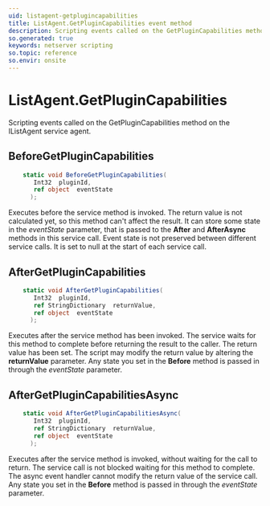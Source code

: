 ```yaml
---
uid: listagent-getplugincapabilities
title: ListAgent.GetPluginCapabilities event method
description: Scripting events called on the GetPluginCapabilities method on the ListAgent service agent.
so.generated: true
keywords: netserver scripting
so.topic: reference
so.envir: onsite
---
```

# ListAgent.GetPluginCapabilities

Scripting events called on the <see cref='M:IListAgent.GetPluginCapabilities'>GetPluginCapabilities</see> method on the <see cref='IListAgent'>IListAgent</see>  service agent.

## BeforeGetPluginCapabilities
```cs
    static void BeforeGetPluginCapabilities(
       Int32  pluginId,
       ref object  eventState
      );
```
Executes before the service method is invoked.
The return value is not calculated yet, so this method can't affect the result.
It can store some state in the *eventState* parameter, that is passed to the **After** and **AfterAsync** methods in this service call.
Event state is not preserved between different service calls. It is set to null at the start of each service call.
## AfterGetPluginCapabilities
```cs
    static void AfterGetPluginCapabilities(
       Int32  pluginId,
       ref StringDictionary  returnValue,
       ref object  eventState
      );
```
Executes after the service method has been invoked. The service waits for this method to complete before returning the result to the caller.
The return value has been set. The script may modify the return value by altering the **returnValue** parameter.
Any state you set in the **Before** method is passed in through the *eventState* parameter.
## AfterGetPluginCapabilitiesAsync
```cs
    static void AfterGetPluginCapabilitiesAsync(
       Int32  pluginId,
       ref StringDictionary  returnValue,
       ref object  eventState
      );
```
Executes after the service method is invoked, without waiting for the call to return.
The service call is not blocked waiting for this method to complete.
The async event handler cannot modify the return value of the service call.
Any state you set in the **Before** method is passed in through the *eventState* parameter.

